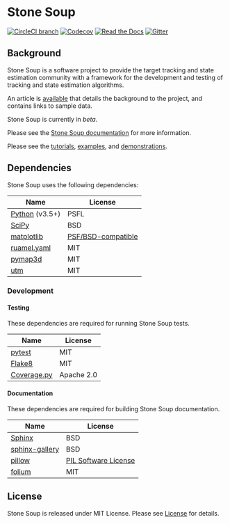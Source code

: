 # Stone Soup
[![CircleCI branch](https://img.shields.io/circleci/project/github/dstl/Stone-Soup/master.svg?label=tests&style=flat)](https://circleci.com/gh/dstl/Stone-Soup)
[![Codecov](https://img.shields.io/codecov/c/github/dstl/Stone-Soup.svg)](https://codecov.io/gh/dstl/Stone-Soup)
[![Read the Docs](https://img.shields.io/readthedocs/stonesoup.svg?style=flat)](https://stonesoup.readthedocs.io/en/latest/?badge=latest)
[![Gitter](https://img.shields.io/gitter/room/dstl/Stone-Soup.svg?color=informational&style=flat)](https://gitter.im/dstl/Stone-Soup?utm_source=badge&utm_medium=badge&utm_campaign=pr-badge&utm_content=badge)

## Background
Stone Soup is a software project to provide the target tracking and state estimation
community with a framework for the development and testing of tracking and state
estimation algorithms.

An article is [available](https://www.gov.uk/government/news/dstl-shares-new-open-source-framework-initiative) that details the background to the project, and contains links to sample data.

Stone Soup is currently in *beta*.

Please see the
[Stone Soup documentation](https://stonesoup.readthedocs.org/) for more
information.

Please see the [tutorials](https://stonesoup.readthedocs.io/en/latest/auto_tutorials/index.html),
[examples](https://stonesoup.readthedocs.io/en/latest/auto_examples/index.html),
and [demonstrations](https://stonesoup.readthedocs.io/en/latest/auto_demos/index.html).

## Dependencies
Stone Soup uses the following dependencies:

| Name | License |
| ---- | ------- |
| [Python](https://www.python.org/) (v3.5+) | PSFL |
| [SciPy](https://www.scipy.org/) | BSD |
| [matplotlib](https://matplotlib.org/) | [PSF/BSD-compatible](https://matplotlib.org/users/license.html) |
| [ruamel.yaml](https://yaml.readthedocs.io/) | MIT |
| [pymap3d](https://github.com/scivision/pymap3d) | MIT |
| [utm](https://github.com/Turbo87/utm) | MIT |

### Development

#### Testing
These dependencies are required for running Stone Soup tests.

| Name | License |
| ---- | ------- |
| [pytest](https://docs.pytest.org/) | MIT |
| [Flake8](https://flake8.pycqa.org/) | MIT |
| [Coverage.py](https://coverage.readthedocs.io/) | Apache 2.0 |

#### Documentation
These dependencies are required for building Stone Soup documentation.

| Name | License |
| ---- | ------- |
| [Sphinx](https://www.sphinx-doc.org/) | BSD |
| [sphinx-gallery](https://sphinx-gallery.github.io/) | BSD |
| [pillow](https://pillow.readthedocs.io/en/stable/index.html) | [PIL Software License](https://pillow.readthedocs.io/en/stable/about.html#license) |
| [folium](https://python-visualization.github.io/folium/) | MIT |

## License
Stone Soup is released under MIT License. Please see [License](LICENSE) for details.
